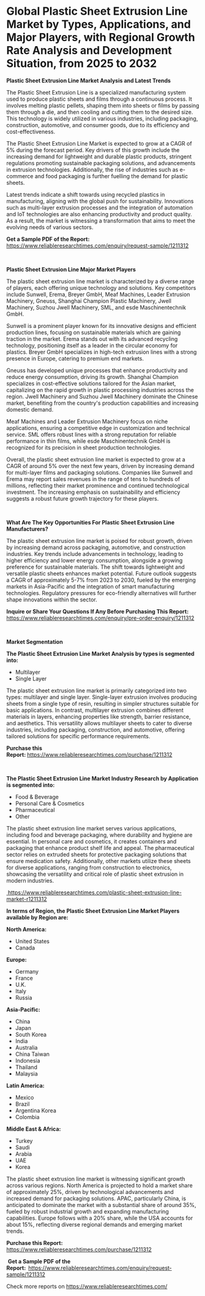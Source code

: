 <p><h1>Global Plastic Sheet Extrusion Line Market by Types, Applications, and Major Players, with Regional Growth Rate Analysis and Development Situation, from 2025 to 2032</h1></p><p><strong>Plastic Sheet Extrusion Line Market Analysis and Latest Trends</strong></p>
<p><p>The Plastic Sheet Extrusion Line is a specialized manufacturing system used to produce plastic sheets and films through a continuous process. It involves melting plastic pellets, shaping them into sheets or films by passing them through a die, and then cooling and cutting them to the desired size. This technology is widely utilized in various industries, including packaging, construction, automotive, and consumer goods, due to its efficiency and cost-effectiveness.</p><p>The Plastic Sheet Extrusion Line Market is expected to grow at a CAGR of 5% during the forecast period. Key drivers of this growth include the increasing demand for lightweight and durable plastic products, stringent regulations promoting sustainable packaging solutions, and advancements in extrusion technologies. Additionally, the rise of industries such as e-commerce and food packaging is further fuelling the demand for plastic sheets.</p><p>Latest trends indicate a shift towards using recycled plastics in manufacturing, aligning with the global push for sustainability. Innovations such as multi-layer extrusion processes and the integration of automation and IoT technologies are also enhancing productivity and product quality. As a result, the market is witnessing a transformation that aims to meet the evolving needs of various sectors.</p></p>
<p><strong>Get a Sample PDF of the Report:&nbsp;</strong> <a href="https://www.reliableresearchtimes.com/enquiry/request-sample/1211312?utm_campaign=2802&utm_medium=2&utm_source=Github&utm_content=ia&utm_term=24032025&utm_id=plastic-sheet-extrusion-line">https://www.reliableresearchtimes.com/enquiry/request-sample/1211312</a></p>
<p>&nbsp;</p>
<p><strong>Plastic Sheet Extrusion Line Major Market Players</strong></p>
<p><p>The plastic sheet extrusion line market is characterized by a diverse range of players, each offering unique technology and solutions. Key competitors include Sunwell, Erema, Breyer GmbH, Meaf Machines, Leader Extrusion Machinery, Gneuss, Shanghai Champion Plastic Machinery, Jwell Machinery, Suzhou Jwell Machinery, SML, and esde Maschinentechnik GmbH.</p><p>Sunwell is a prominent player known for its innovative designs and efficient production lines, focusing on sustainable materials which are gaining traction in the market. Erema stands out with its advanced recycling technology, positioning itself as a leader in the circular economy for plastics. Breyer GmbH specializes in high-tech extrusion lines with a strong presence in Europe, catering to premium end markets.</p><p>Gneuss has developed unique processes that enhance productivity and reduce energy consumption, driving its growth. Shanghai Champion specializes in cost-effective solutions tailored for the Asian market, capitalizing on the rapid growth in plastic processing industries across the region. Jwell Machinery and Suzhou Jwell Machinery dominate the Chinese market, benefiting from the country's production capabilities and increasing domestic demand. </p><p>Meaf Machines and Leader Extrusion Machinery focus on niche applications, ensuring a competitive edge in customization and technical service. SML offers robust lines with a strong reputation for reliable performance in thin films, while esde Maschinentechnik GmbH is recognized for its precision in sheet production technologies.</p><p>Overall, the plastic sheet extrusion line market is expected to grow at a CAGR of around 5% over the next few years, driven by increasing demand for multi-layer films and packaging solutions. Companies like Sunwell and Erema may report sales revenues in the range of tens to hundreds of millions, reflecting their market prominence and continued technological investment. The increasing emphasis on sustainability and efficiency suggests a robust future growth trajectory for these players.</p></p>
<p>&nbsp;</p>
<p><strong>What Are The Key Opportunities For Plastic Sheet Extrusion Line Manufacturers?</strong></p>
<p><p>The plastic sheet extrusion line market is poised for robust growth, driven by increasing demand across packaging, automotive, and construction industries. Key trends include advancements in technology, leading to higher efficiency and lower energy consumption, alongside a growing preference for sustainable materials. The shift towards lightweight and versatile plastic sheets enhances market potential. Future outlook suggests a CAGR of approximately 5-7% from 2023 to 2030, fueled by the emerging markets in Asia-Pacific and the integration of smart manufacturing technologies. Regulatory pressures for eco-friendly alternatives will further shape innovations within the sector.</p></p>
<p><strong>Inquire or Share Your Questions If Any Before Purchasing This Report:</strong> <a href="https://www.reliableresearchtimes.com/enquiry/pre-order-enquiry/1211312?utm_campaign=2802&utm_medium=2&utm_source=Github&utm_content=ia&utm_term=24032025&utm_id=plastic-sheet-extrusion-line">https://www.reliableresearchtimes.com/enquiry/pre-order-enquiry/1211312</a></p>
<p>&nbsp;</p>
<p><strong>Market Segmentation</strong></p>
<p><strong>The Plastic Sheet Extrusion Line Market Analysis by types is segmented into:</strong></p>
<p><ul><li>Multilayer</li><li>Single Layer</li></ul></p>
<p><p>The plastic sheet extrusion line market is primarily categorized into two types: multilayer and single layer. Single-layer extrusion involves producing sheets from a single type of resin, resulting in simpler structures suitable for basic applications. In contrast, multilayer extrusion combines different materials in layers, enhancing properties like strength, barrier resistance, and aesthetics. This versatility allows multilayer sheets to cater to diverse industries, including packaging, construction, and automotive, offering tailored solutions for specific performance requirements.</p></p>
<p><strong>Purchase this Report:&nbsp;</strong><a href="https://www.reliableresearchtimes.com/purchase/1211312?utm_campaign=2802&utm_medium=2&utm_source=Github&utm_content=ia&utm_term=24032025&utm_id=plastic-sheet-extrusion-line">https://www.reliableresearchtimes.com/purchase/1211312</a></p>
<p>&nbsp;</p>
<p><strong>The Plastic Sheet Extrusion Line Market Industry Research by Application is segmented into:</strong></p>
<p><ul><li>Food & Beverage</li><li>Personal Care & Cosmetics</li><li>Pharmaceutical</li><li>Other</li></ul></p>
<p><p>The plastic sheet extrusion line market serves various applications, including food and beverage packaging, where durability and hygiene are essential. In personal care and cosmetics, it creates containers and packaging that enhance product shelf life and appeal. The pharmaceutical sector relies on extruded sheets for protective packaging solutions that ensure medication safety. Additionally, other markets utilize these sheets for diverse applications, ranging from construction to electronics, showcasing the versatility and critical role of plastic sheet extrusion in modern industries.</p></p>
<p><a href="https://www.reliableresearchtimes.com/plastic-sheet-extrusion-line-market-r1211312?utm_campaign=2802&utm_medium=2&utm_source=Github&utm_content=ia&utm_term=24032025&utm_id=plastic-sheet-extrusion-line">&nbsp;https://www.reliableresearchtimes.com/plastic-sheet-extrusion-line-market-r1211312</a></p>
<p><strong>In terms of Region, the Plastic Sheet Extrusion Line Market Players available by Region are:</strong></p>
<p>
    <p> <strong> North America: </strong>
        <ul>
            <li>United States</li>
            <li>Canada</li>
        </ul>
        </p> 
    <p> <strong> Europe: </strong>
        <ul>
            <li>Germany</li>
            <li>France</li>
            <li>U.K.</li>
            <li>Italy</li>
            <li>Russia</li>
        </ul>
        </p> 
    <p> <strong> Asia-Pacific: </strong>
        <ul>
            <li>China</li>
            <li>Japan</li>
            <li>South Korea</li>
            <li>India</li>
            <li>Australia</li>
            <li>China Taiwan</li>
            <li>Indonesia</li>
            <li>Thailand</li>
            <li>Malaysia</li>
        </ul>
        </p> 
    <p> <strong> Latin America: </strong>
        <ul>
            <li>Mexico</li>
            <li>Brazil</li>
            <li>Argentina Korea</li>
            <li>Colombia</li>
        </ul>
        </p> 
    <p> <strong> Middle East & Africa: </strong>
        <ul>
            <li>Turkey</li>
            <li>Saudi</li>
            <li>Arabia</li>
            <li>UAE</li>
            <li>Korea</li>
        </ul>
    </p>
    </p>
<p><p>The plastic sheet extrusion line market is witnessing significant growth across various regions. North America is projected to hold a market share of approximately 25%, driven by technological advancements and increased demand for packaging solutions. APAC, particularly China, is anticipated to dominate the market with a substantial share of around 35%, fueled by robust industrial growth and expanding manufacturing capabilities. Europe follows with a 20% share, while the USA accounts for about 15%, reflecting diverse regional demands and emerging market trends.</p></p>
<p><strong>Purchase this Report: </strong><a href="https://www.reliableresearchtimes.com/purchase/1211312?utm_campaign=2802&utm_medium=2&utm_source=Github&utm_content=ia&utm_term=24032025&utm_id=plastic-sheet-extrusion-line">https://www.reliableresearchtimes.com/purchase/1211312</a></p>
<p>&nbsp;<strong>Get a Sample PDF of the Report:&nbsp;&nbsp;</strong><a href="https://www.reliableresearchtimes.com/enquiry/request-sample/1211312?utm_campaign=2802&utm_medium=2&utm_source=Github&utm_content=ia&utm_term=24032025&utm_id=plastic-sheet-extrusion-line">https://www.reliableresearchtimes.com/enquiry/request-sample/1211312</a></p>
<p><strong></strong></p>
<p>Check more reports on <a href="https://www.reliableresearchtimes.com/?utm_campaign=2802&utm_medium=2&utm_source=Github&utm_content=ia&utm_term=24032025&utm_id=plastic-sheet-extrusion-line">https://www.reliableresearchtimes.com/</a></p>